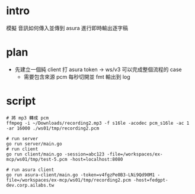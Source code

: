 # intro
模擬 音訊如何傳入並傳到 asura 進行即時輸出逐字稿

# plan
- 先建立一個純 client 打 asura token -> ws/v3 可以完成整個流程的 case
  - 需要包含來源 pcm 每秒切開並 fmt 輸出到 log

# script
```shell
# 將 mp3 轉成 pcm
ffmpeg -i ~/Downloads/recording2.mp3 -f s16le -acodec pcm_s16le -ac 1 -ar 16000 ./ws01/tmp/recording2.pcm

# run server
go run server/main.go
# run client
go run client/main.go -session=abc123 -file=/workspaces/ex-mcp/ws01/tmp/test-5.pcm -host=localhost:8080

# run asura client
go run asura-client/main.go -token=v4fgzPe0B3-LNi9Qd90M1 -file=/workspaces/ex-mcp/ws01/tmp/recording2.pcm -host=fedgpt-dev.corp.ailabs.tw
```
